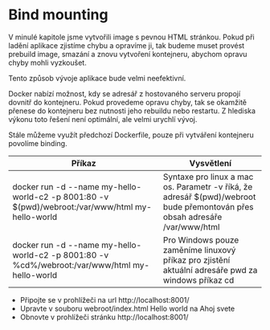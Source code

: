 # Bind mounting

V minulé kapitole jsme vytvořili image s pevnou HTML stránkou. Pokud při ladění aplikace zjistíme chybu a opravíme ji, 
tak budeme muset provést prebuild image, smazání a znovu vytvoření kontejneru, abychom opravu chyby mohli vyzkoušet.

Tento způsob vývoje aplikace bude velmi neefektivní.

Docker nabízí možnost, kdy se adresář z hostovaného serveru propojí dovnitř do kontejneru. Pokud provedeme opravu chyby,
tak se okamžitě přenese do kontejneru bez nutnosti jeho rebuildu nebo restartu. Z hlediska výkonu toto řešení není optimální,
ale velmi urychlí vývoj.

Stále můžeme využít předchozí Dockerfile, pouze při vytváření kontejneru povolíme binding. 

| Příkaz                                                                                           | Vysvětlení                                                                                                                                                |
|--------------------------------------------------------------------------------------------------|-----------------------------------------------------------------------------------------------------------------------------------------------------------|
| docker run -d --name my-hello-world-c2 -p 8001:80 -v $(pwd)/webroot:/var/www/html my-hello-world | Syntaxe pro linux a mac os.  Parametr -v říká, že adresář $(pwd)/webroot bude přemontován přes obsah adresáře /var/www/html                               |
| docker run -d --name my-hello-world-c2 -p 8001:80 -v %cd%/webroot:/var/www/html my-hello-world   | Pro Windows pouze zaměníme linuxový příkaz pro zjistění aktuální adresáře pwd za windows příkaz cd | 

* Připojte se v prohlížeči na url http://localhost:8001/
* Upravte v souboru webroot/index.html Hello world na Ahoj svete
* Obnovte v prohlížeči stránku http://localhost:8001/
